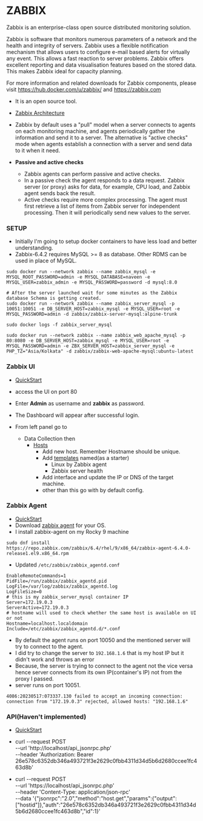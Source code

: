 # ZABBIX

Zabbix is an enterprise-class open source distributed monitoring solution.

Zabbix is software that monitors numerous parameters of a network and the health and integrity of servers. Zabbix uses a flexible notification mechanism that allows users to configure e-mail based alerts for virtually any event. This allows a fast reaction to server problems. Zabbix offers excellent reporting and data visualisation features based on the stored data. This makes Zabbix ideal for capacity planning.

For more information and related downloads for Zabbix components, please visit https://hub.docker.com/u/zabbix/ and https://zabbix.com

- It is an open source tool.
- [Zabbix Architecture](https://www.zabbix.com/documentation/current/en/manual/introduction/overview)
- Zabbix by default uses a "pull" model when a server connects to agents on each monitoring machine, and agents periodically gather the information and send it to a server. The alternative is "active checks" mode when agents establish a connection with a server and send data to it when it need.
- **Passive and active checks**

  - Zabbix agents can perform passive and active checks.
  - In a passive check the agent responds to a data request. Zabbix server (or proxy) asks for data, for example, CPU load, and Zabbix agent sends back the result.
  - Active checks require more complex processing. The agent must first retrieve a list of items from Zabbix server for independent processing. Then it will periodically send new values to the server.

### SETUP

- Initially I'm going to setup docker containers to have less load and better understanding.
- Zabbix-6.4.2 requires MySQL >= 8 as database. Other RDMS can be used in place of MySQL.

```
sudo docker run --network zabbix --name zabbix_mysql -e MYSQL_ROOT_PASSWORD=admin -e MYSQL_DATABASE=naveen -e MYSQL_USER=zabbix_admin -e MYSQL_PASSWORD=password -d mysql:8.0

# After the server launched wait for some minutes as the Zabbix database Schema is getting created.
sudo docker run --network zabbix --name zabbix_server_mysql -p 10051:10051 -e DB_SERVER_HOST=zabbix_mysql -e MYSQL_USER=root -e MYSQL_PASSWORD=admin -d zabbix/zabbix-server-mysql:alpine-trunk

sudo docker logs -f zabbix_server_mysql

sudo docker run --network zabbix --name zabbix_web_apache_mysql -p 80:8080 -e DB_SERVER_HOST=zabbix_mysql -e MYSQL_USER=root -e MYSQL_PASSWORD=admin -e ZBX_SERVER_HOST=zabbix_server_mysql -e PHP_TZ="Asia/Kolkata" -d zabbix/zabbix-web-apache-mysql:ubuntu-latest
```

### Zabbix UI

- [QuickStart](https://www.zabbix.com/documentation/current/en/manual/quickstart/login)
- access the UI on port 80
- Enter **Admin** as username and **zabbix** as password.
- The Dashboard will appear after successful login.
- From left panel go to

  - Data Collection then
    - [Hosts](https://www.zabbix.com/documentation/current/en/manual/quickstart/host)
      - Add new host. Remember Hostname should be unique.
      - Add [templates](https://www.zabbix.com/documentation/current/en/manual/quickstart/template) named(as a starter)
        - Linux by Zabbix agent
        - Zabbix server health
      - Add interface and update the IP or DNS of the target machine.
      - other than this go with by default config.

### Zabbix Agent

- [QuickStart](https://www.zabbix.com/documentation/current/en/manual/concepts/agent)
- Download [zabbix agent](https://repo.zabbix.com/zabbix/6.4/) for your OS.
- I install zabbix-agent on my Rocky 9 machine

```
sudo dnf install https://repo.zabbix.com/zabbix/6.4/rhel/9/x86_64/zabbix-agent-6.4.0-release1.el9.x86_64.rpm
```

- Updated `/etc/zabbix/zabbix_agentd.conf`

```
EnableRemoteCommands=1
PidFile=/run/zabbix/zabbix_agentd.pid
LogFile=/var/log/zabbix/zabbix_agentd.log
LogFileSize=0
# this is my zabbix_server_mysql container IP
Server=172.19.0.3
ServerActive=172.19.0.3
# hostname will used to check whether the same host is available on UI or not
Hostname=localhost.localdomain
Include=/etc/zabbix/zabbix_agentd.d/*.conf
```

- By default the agent runs on port 10050 and the mentioned server will try to connect to the agent.
- I did try to change the server to `192.168.1.6` that is my host IP but it didn't work and throws an error
- Because, the server is trying to connect to the agent not the vice versa hence server connects from its own IP(container's IP) not from the proxy I passed.
- server runs on port 10051.

```
4086:20230517:073337.130 failed to accept an incoming connection: connection from "172.19.0.3" rejected, allowed hosts: "192.168.1.6"
```

### API(Haven't implemented)

- [QuickStart](https://www.zabbix.com/documentation/current/en/manual/api)
- curl --request POST \
   --url 'http://localhost/api_jsonrpc.php' \
   --header 'Authorization: Bearer 26e578c6352db346a493721f3e2629c0fbb4311d34d5b6d2680ccee1fc463d8b'

- curl --request POST \
 --url 'https://localhost/api_jsonrpc.php' \
 --header 'Content-Type: application/json-rpc' \
 --data '{"jsonrpc":"2.0","method":"host.get","params":{"output":["hostid"]},"auth":"26e578c6352db346a493721f3e2629c0fbb4311d34d5b6d2680ccee1fc463d8b","id":1}'
